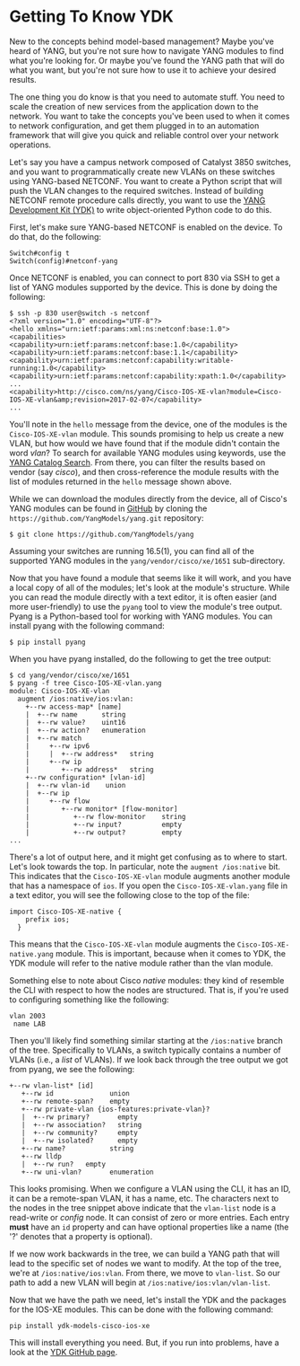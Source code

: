 # Getting To Know YDK

New to the concepts behind model-based management?  Maybe you've heard of YANG, but you're not sure
how to navigate YANG modules to find what you're looking for.  Or maybe you've found the YANG path
that will do what you want, but you're not sure how to use it to achieve your desired results.

The one thing you do know is that you need to automate stuff.   You need to scale the creation of
new services from the application down to the network.  You want to take the concepts you've been
used to when it comes to network configuration, and get them plugged in to an automation framework
that will give you quick and reliable control over your network operations.

Let's say you have a campus network composed of Catalyst 3850 switches, and you want to
programmatically create new VLANs on these switches using YANG-based NETCONF.  You want to create
a Python script that will push the VLAN changes to the required switches.  Instead of building NETCONF
remote procedure calls directly, you want to use the [YANG Development Kit (YDK)](https://developer.cisco.com/site/ydk/)
to write object-oriented Python code to do this.

First, let's make sure YANG-based NETCONF is enabled on the device.  To do that, do the following:

```
Switch#config t
Switch(config)#netconf-yang
```

Once NETCONF is enabled, you can connect to port 830 via SSH to get a list of YANG modules supported
by the device.  This is done by doing the following:

```
$ ssh -p 830 user@switch -s netconf
<?xml version="1.0" encoding="UTF-8"?>
<hello xmlns="urn:ietf:params:xml:ns:netconf:base:1.0">
<capabilities>
<capability>urn:ietf:params:netconf:base:1.0</capability>
<capability>urn:ietf:params:netconf:base:1.1</capability>
<capability>urn:ietf:params:netconf:capability:writable-running:1.0</capability>
<capability>urn:ietf:params:netconf:capability:xpath:1.0</capability>
...
<capability>http://cisco.com/ns/yang/Cisco-IOS-XE-vlan?module=Cisco-IOS-XE-vlan&amp;revision=2017-02-07</capability>
...
```

You'll note in the `hello` message from the device, one of the modules is the `Cisco-IOS-XE-vlan` module.
This sounds promising to help us create a new VLAN, but how would we have found that if the module didn't contain the
word _vlan_?  To search for available YANG modules using keywords, use the [YANG Catalog Search](https://yangcatalog.org/yang-search/).
From there, you can filter the results based on vendor (say _cisco_), and then cross-reference the module results with the
list of modules returned in the `hello` message shown above.

While we can download the modules directly from the device, all of Cisco's YANG modules can be found in [GitHub](https://github.com/YangModels/yang)
by cloning the `https://github.com/YangModels/yang.git` repository:

```
$ git clone https://github.com/YangModels/yang
```

Assuming your switches are running 16.5(1), you can find all of the supported YANG modules in the `yang/vendor/cisco/xe/1651` sub-directory.

Now that you have found a module that seems like it will work, and you have a local copy of all of the modules; let's look at the module's
structure.  While you can read the module directly with a text editor, it is often easier (and more user-friendly) to use the `pyang` tool to
view the module's tree output.  Pyang is a Python-based tool for working with YANG modules.  You can install pyang with
the following command:

```
$ pip install pyang
```

When you have pyang installed, do the following to get the tree output:

```
$ cd yang/vendor/cisco/xe/1651
$ pyang -f tree Cisco-IOS-XE-vlan.yang
module: Cisco-IOS-XE-vlan
  augment /ios:native/ios:vlan:
    +--rw access-map* [name]
    |  +--rw name      string
    |  +--rw value?    uint16
    |  +--rw action?   enumeration
    |  +--rw match
    |     +--rw ipv6
    |     |  +--rw address*   string
    |     +--rw ip
    |        +--rw address*   string
    +--rw configuration* [vlan-id]
    |  +--rw vlan-id    union
    |  +--rw ip
    |     +--rw flow
    |        +--rw monitor* [flow-monitor]
    |           +--rw flow-monitor    string
    |           +--rw input?          empty
    |           +--rw output?         empty
...
```

There's a lot of output here, and it might get confusing as to where to start.  Let's look towards the top.  In particular,
note the `augment /ios:native` bit.  This indicates that the `Cisco-IOS-XE-vlan` module augments another module that has a
namespace of `ios`.  If you open the `Cisco-IOS-XE-vlan.yang` file in a text editor, you will see the following close to the
top of the file:

```
import Cisco-IOS-XE-native {
    prefix ios;
  }
```

This means that the `Cisco-IOS-XE-vlan` module augments the `Cisco-IOS-XE-native.yang` module.  This is important, because when it
comes to YDK, the YDK module will refer to the native module rather than the vlan module.

Something else to note about Cisco _native_ modules: they kind of resemble the CLI with respect to how the nodes are structured.
That is, if you're used to configuring something like the following:

```
vlan 2003
 name LAB
```

Then you'll likely find something similar starting at the `/ios:native` branch of the tree.  Specifically to VLANs, a switch
typically contains a number of VLANs (i.e., a _list_ of VLANs).  If we look back through the tree output we got from pyang, we
see the following:

```
+--rw vlan-list* [id]
   +--rw id              union
   +--rw remote-span?    empty
   +--rw private-vlan {ios-features:private-vlan}?
   |  +--rw primary?       empty
   |  +--rw association?   string
   |  +--rw community?     empty
   |  +--rw isolated?      empty
   +--rw name?           string
   +--rw lldp
   |  +--rw run?   empty
   +--rw uni-vlan?       enumeration
```

This looks promising.  When we configure a VLAN using the CLI, it has an ID, it can be a remote-span VLAN, it has a name, etc.
The characters next to the nodes in the tree snippet above indicate that the `vlan-list` node is a read-write or _config_ node.
It can consist of zero or more entries.  Each entry **must** have an `id` property and can have optional properties like a name
(the '?' denotes that a property is optional).

If we now work backwards in the tree, we can build a YANG path that will lead to the specific set of nodes we want to modify.
At the top of the tree, we're at `/ios:native/ios:vlan`.  From there, we move to `vlan-list`.  So our path to add a new VLAN
will begin at `/ios:native/ios:vlan/vlan-list`.

Now that we have the path we need, let's install the YDK and the packages for the IOS-XE modules.  This can be done with the
following command:

```
pip install ydk-models-cisco-ios-xe
```

This will install everything you need.  But, if you run into problems, have a look at the [YDK GitHub page](https://github.com/CiscoDevNet/ydk-py).
